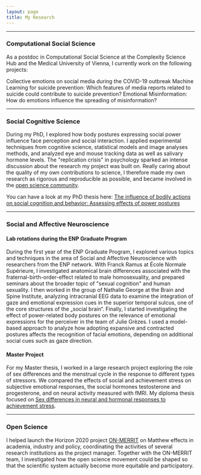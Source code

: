```yaml
---
layout: page
title: My Research
---
```



___

### Computational Social Science

As a postdoc in Computational Social Science at the Complexity Science Hub and the Medical University of Vienna, I currently work on the following projects:

Collective emotions on social media during the COVID-19 outbreak
Machine Learning for suicide prevention: Which features of media reports related to suicide could contribute to suicide prevention?
Emotional Misinformation: How do emotions influence the spreading of misinformation?

___

### Social Cognitive Science

During my PhD, I explored how body postures expressing social power influence face perception and social interaction. I applied experimental techniques from cognitive science, statistical models and image analyses methods, and analyzed eye and mouse tracking data as well as salivary hormone levels. The "replication crisis" in psychology sparked an intense discussion about the research my project was built on. Really caring about the quality of my own contributions to science, I therefore made my own research as rigorous and reproducible as possible, and became involved in the [open science community](http://improvingpsych.org/).

You can have a look at my PhD thesis here: [The influence of bodily actions on social cognition and behavior: Assessing effects of power postures](https://tel.archives-ouvertes.fr/tel-02372963)

___

### Social and Affective Neuroscience

#### Lab rotations during the ENP Graduate Program

During the first year of the ENP Graduate Program, I explored various topics and techniques in the area of Social and Affective Neuroscience with researchers from the ENP network. With Franck Ramus at École Normale Supérieure, I investigated anatomical brain differences associated with the fraternal-birth-order-effect related to male homosexuality, and prepared seminars about the broader topic of "sexual cognition" and human sexuality. I then worked in the group of Nathalie George at the Brain and Spine Institute, analyzing intracranial EEG data to examine the integration of gaze and emotional expression cues in the superior temporal sulcus, one of the core structures of the „social brain“. Finally, I started investigating the effect of power-related body postures on the relevance of emotional expressions for the perceiver in the team of Julie Grèzes. I used a model-based approach to analyze how adopting expansive and contracted postures affects the recognition of facial emotions, depending on additional social cues such as gaze direction.
 

#### Master Project

For my Master thesis, I worked in a large research project exploring the role of sex differences and the menstrual cycle in the response to different types of stressors. We compared the effects of social and achievement stress on subjective emotional responses, the social hormones testosterone and progesterone, and on neural activity measured with fMRI. My diploma thesis focused on [Sex differences in neural and hormonal responses to achievement stress](http://othes.univie.ac.at/27600/). 

___

### Open Science

I helped launch the Horizon 2020 project [ON-MERRIT](https://on-merrit.eu/) on Matthew effects in academia, industry and policy, coordinating the activities of several research institutions as the project manager. Together with the ON-MERRIT team, I investigated how the open science movement could be shaped so that the scientific system actually become more equitable and participatory. 
